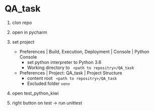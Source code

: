 # QA_task

1) clon repo
2) open in pycharm
3) set project
    - Preferences | Build, Execution, Deployment | Console | Python Console
        - set python interpreter to Python 3.6
        - Working directory to ``` <path to repositry>/QA_task```
    - Preferences | Project: QA_task | Project Structure
        - content root ``` <path to repositry>/QA_task```
        - Excluded folder ```venv```

4) open test_python_kiwi
5) right button on test -> run unittest
